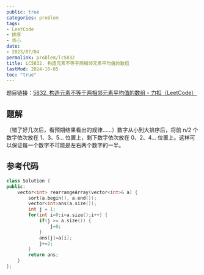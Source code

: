```yaml
---
public: true
categories: problem
tags:
- LeetCode
- 排序
- 贪心
date:
- 2023/07/04
permalink: problem/lc5832
title: LC5832. 构造元素不等于两相邻元素平均值的数组
lastMod: 2024-10-05
toc: "true"
---
```


题目链接：[5832. 构造元素不等于两相邻元素平均值的数组 - 力扣（LeetCode） ](https://leetcode-cn.com/problems/array-with-elements-not-equal-to-average-of-neighbors/)
<!--more-->
## 题解
（错了好几次后，看预期结果看出的规律……）数字从小到大排序后，将前 n/2 个数字依次放在 1、3、5... 位置上，剩下数字依次放在 0、2、4...  位置上。这样可以保证每一个数字不可能是左右两个数字的一半。
## 参考代码
```cpp
class Solution {
public:
    vector<int> rearrangeArray(vector<int>& a) {
        sort(a.begin(), a.end());
        vector<int>ans(a.size());
        int j = 1;
        for(int i=0;i<a.size();i++) {
            if(j >= a.size()) {
                j=0;
            }
            ans[j]=a[i];
            j+=2;
        }
        return ans;
    }
};
```

